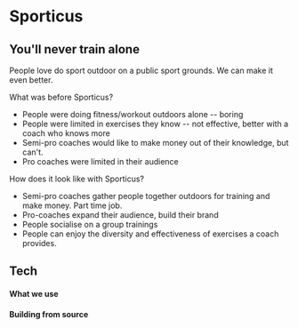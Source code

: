 # Sporticus
## You'll never train alone
People love do sport outdoor on a public sport grounds. We can make it even better.

What was before Sporticus?
- People were doing fitness/workout outdoors alone -- boring
- People were limited in exercises they know -- not effective, better with a coach who knows more
- Semi-pro coaches would like to make money out of their knowledge, but can't.
- Pro coaches were limited in their audience


How does it look like with Sporticus?
- Semi-pro coaches gather people together outdoors for training and make money. Part time job.
- Pro-coaches expand their audience, build their brand
- People socialise on a group trainings
- People can enjoy the diversity and effectiveness of exercises a coach provides.

## Tech

#### What we use

#### Building from source

